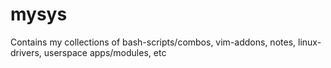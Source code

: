 # mysys
Contains my collections of bash-scripts/combos, vim-addons, notes, linux-drivers, userspace apps/modules, etc
